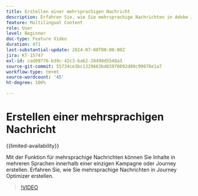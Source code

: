 ```yaml
---
title: Erstellen einer mehrsprachigen Nachricht
description: Erfahren Sie, wie Sie mehrsprachige Nachrichten in Adobe Journey Optimizer erstellen.
feature: Multilingual Content
role: User
level: Beginner
doc-type: Feature Video
duration: 471
last-substantial-update: 2024-07-08T00:00:00Z
jira: KT-15747
exl-id: cad09776-b39c-42c3-ba62-28490d5548a3
source-git-commit: 55734ce3bc1329663bd65970892d80c99878e1a7
workflow-type: tm+mt
source-wordcount: '45'
ht-degree: 100%

---
```


# Erstellen einer mehrsprachigen Nachricht

{{limited-availability}}

Mit der Funktion für mehrsprachige Nachrichten können Sie Inhalte in mehreren Sprachen innerhalb einer einzigen Kampagne oder Journey erstellen. Erfahren Sie, wie Sie mehrsprachige Nachrichten in Journey Optimizer erstellen.

>[!VIDEO](https://video.tv.adobe.com/v/3430921/?learn=on)

